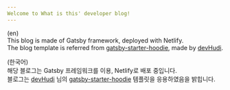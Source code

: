 ```yaml
---
Welcome to What is this' developer blog!
---
```

(en)  
This blog is made of Gatsby framework, deployed with Netlify.  
The blog template is referred from [gatsby-starter-hoodie](https://github.com/devHudi/gatsby-starter-hoodie), made by [devHudi](https://github.com/devHudi).  

(한국어)  
해당 블로그는 Gatsby 프레임워크를 이용, Netlify로 배포 중입니다.  
블로그는 [devHudi](https://github.com/devHudi) 님의 [gatsby-starter-hoodie](https://github.com/devHudi/gatsby-starter-hoodie) 템플릿을 응용하였음을 밝힙니다.
